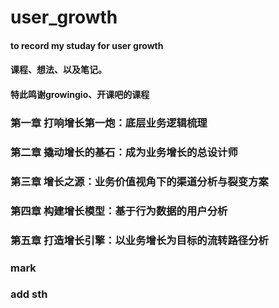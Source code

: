 # user_growth
#### to record my studay for user growth
#### 课程、想法、以及笔记。
#### 特此鸣谢growingio、开课吧的课程
### 第一章  打响增长第一炮：底层业务逻辑梳理
### 第二章 撬动增长的基石：成为业务增长的总设计师
### 第三章 增长之源：业务价值视角下的渠道分析与裂变方案
### 第四章 构建增长模型：基于行为数据的用户分析
### 第五章 打造增长引擎：以业务增长为目标的流转路径分析
### mark
### add sth

